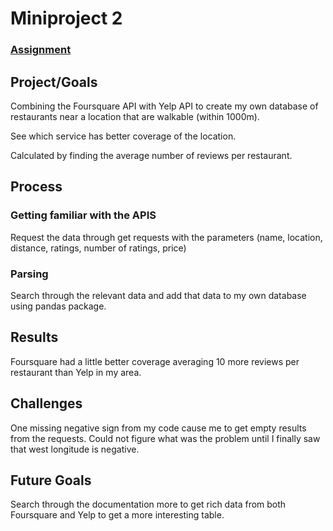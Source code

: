 # Miniproject 2

### [Assignment](assignment.md)

## Project/Goals
Combining the Foursquare API with Yelp API to create my own database of restaurants near a location that are walkable (within 1000m).

See which service has better coverage of the location.

Calculated by finding the average number of reviews per restaurant. 


## Process
### Getting familiar with the APIS
Request the data through get requests with the parameters (name, location, distance, ratings, number of ratings, price)
### Parsing
Search through the relevant data and add that data to my own database using pandas package.


## Results
Foursquare had a little better coverage averaging 10 more reviews per restaurant than Yelp in my area.

## Challenges 
One missing negative sign from my code cause me to get empty results from the requests.
Could not figure what was the problem until I finally saw that west longitude is negative.

## Future Goals
Search through the documentation more to get rich data from both Foursquare and Yelp to get a more interesting table.
